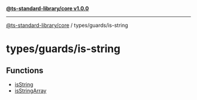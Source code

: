 [**@ts-standard-library/core v1.0.0**](../../../README.md)

***

[@ts-standard-library/core](../../../modules.md) / types/guards/is-string

# types/guards/is-string

## Functions

- [isString](functions/isString.md)
- [isStringArray](functions/isStringArray.md)
